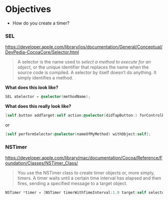 # Objectives
* How do you create a timer?

### SEL
https://developer.apple.com/library/ios/documentation/General/Conceptual/DevPedia-CocoaCore/Selector.html

> A selector is the name used to *select a method to execute for an object*, or the unique identifier that replaces the name when the source code is compiled. A selector by itself doesn’t do anything. It simply identifies a method.

**What does this look like?**
```objective-c
SEL aSelector = @selector(methodName);
```

**What does this really look like?**
```objective-c
[self.button addTarget:self action:@selector(didTapButton:) forControlEvents:UIControlEventTouchUpInside];
```
or 
```objective-c
[self performSelector:@selector(nameOfMyMethod) withObject:self];
```

### NSTimer
https://developer.apple.com/library/mac/documentation/Cocoa/Reference/Foundation/Classes/NSTimer_Class/

> You use the NSTimer class to create timer objects or, more simply, timers. A timer waits until a certain time interval has elapsed and then fires, sending a specified message to a target object.
```objective-c
NSTimer *timer = [NSTimer timerWithTimeInterval:1.0 target:self selector:@selector(captureTimerFired:) userInfo:nil repeats:NO];
```
